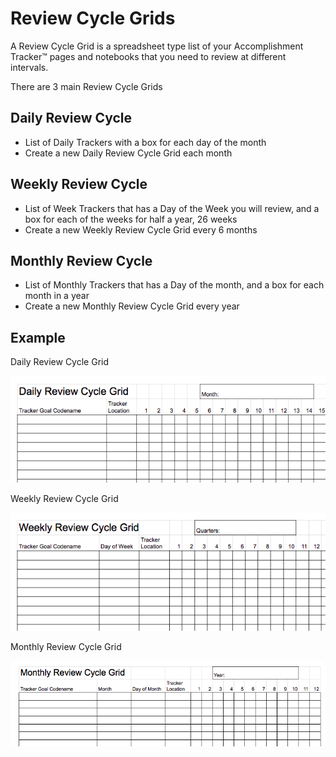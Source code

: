 # Review Cycle Grids

A Review Cycle Grid is a spreadsheet type list of your Accomplishment Tracker™ 
pages and notebooks that you need to review at different intervals.

There are 3 main Review Cycle Grids

## Daily Review Cycle

* List of Daily Trackers with a box for each day of the month
* Create a new Daily Review Cycle Grid each month

## Weekly Review Cycle

* List of Week Trackers that has a Day of the Week you will review, and a box for each of the  weeks for half a year, 26 weeks
* Create a new Weekly Review Cycle Grid every 6 months

## Monthly Review Cycle

* List of Monthly Trackers that has a Day of the month, and a box for each month in a year
* Create a new Monthly Review Cycle Grid every year

## Example

Daily Review Cycle Grid

![Daily Review Grid](/assets/daily-review-grid.png "Daily Review Grid")

Weekly Review Cycle Grid

![Weekly Review Grid](/assets/weekly-review-grid.png "Weekly Review Grid")

Monthly Review Cycle Grid

![Monthly Review Grid](/assets/monthly-review-grid.png "Monthly Review Grid")